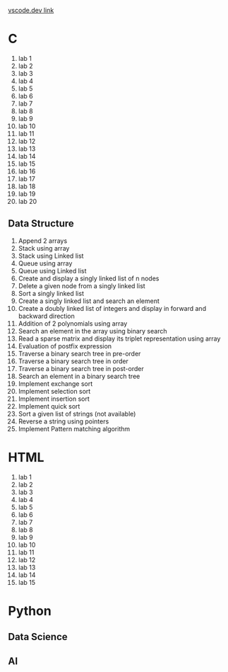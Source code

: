 [vscode.dev link](https://vscode.dev/github/NavarMP/Code/blob/main)

# C

1. lab 1
2. lab 2
3. lab 3
4. lab 4
5. lab 5
6. lab 6
7. lab 7
8. lab 8
9. lab 9
10. lab 10
11. lab 11
12. lab 12
13. lab 13
14. lab 14
15. lab 15
16. lab 16
17. lab 17
18. lab 18
19. lab 19
20. lab 20

## Data Structure

1. Append 2 arrays
2. Stack using array
3. Stack using Linked list
4. Queue using array
5. Queue using Linked list
6. Create and display a singly linked list of n nodes
7. Delete a given node from a singly linked list
8. Sort a singly linked list
9. Create a singly linked list and search an element
10. Create a doubly linked list of integers and display in forward and backward direction
11. Addition of 2 polynomials using array
12. Search an element in the array using binary search
13. Read a sparse matrix and display its triplet representation using array 
14. Evaluation of postfix expression
15. Traverse a binary search tree in pre-order
16. Traverse a binary search tree in order
17. Traverse a binary search tree in post-order
18. Search an element in a binary search tree
19. Implement exchange sort
20. Implement selection sort
21. Implement insertion sort
22. Implement quick sort
23. Sort a given list of strings (not available)
24. Reverse a string using pointers
25. Implement Pattern matching algorithm

# HTML

1. lab 1
2. lab 2
3. lab 3
4. lab 4
5. lab 5
6. lab 6
7. lab 7
8. lab 8
9. lab 9
10. lab 10
11. lab 11
12. lab 12
13. lab 13
14. lab 14
15. lab 15

# Python

## Data Science

## AI

